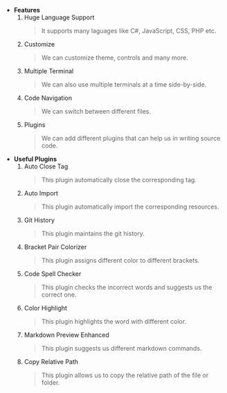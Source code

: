 * **Features**
  1. Huge Language Support
      >It supports many laguages like C#, JavaScript, CSS, PHP etc.
  2. Customize
      >We can customize theme, controls and many more.
  3. Multiple Terminal
     >We can also use multiple terminals at a time side-by-side.
  4. Code Navigation
     >We can switch between different files.
  5. Plugins
     >We can add different plugins that can help us in writing source code.
* **Useful Plugins**
  1. Auto Close Tag
      >This plugin automatically close the corresponding tag.
  2. Auto Import
      >This plugin automatically import the corresponding resources.
  3. Git History
     >This plugin maintains the git history.
  4. Bracket Pair Colorizer
     >This plugin assigns different color to different brackets.
  5. Code Spell Checker
     >This plugin checks the incorrect words and suggests us the correct one.
  6. Color Highlight
     >This plugin highlights the word with different color.
  7. Markdown Preview Enhanced
     >This plugin suggests us different markdown commands.
  8. Copy Relative Path
     >This plugin allows us to copy the relative path of the file or folder.   